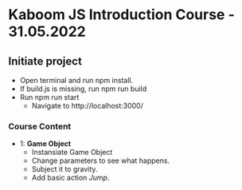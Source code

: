 # Kaboom JS Introduction Course - 31.05.2022

## Initiate project
- Open terminal and run npm install.
- If build.js is missing, run npm run build
- Run npm run start
    - Navigate to http://localhost:3000/

### Course Content
- 1: **Game Object**
    - Instansiate Game Object
    - Change parameters to see what happens.
    - Subject it to gravity.
    - Add basic action *Jump*.
